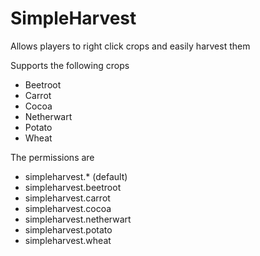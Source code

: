 # SimpleHarvest
Allows players to right click crops and easily harvest them

Supports the following crops
- Beetroot 
- Carrot
- Cocoa
- Netherwart
- Potato
- Wheat

The permissions are
- simpleharvest.* (default)
- simpleharvest.beetroot
- simpleharvest.carrot
- simpleharvest.cocoa
- simpleharvest.netherwart
- simpleharvest.potato
- simpleharvest.wheat
